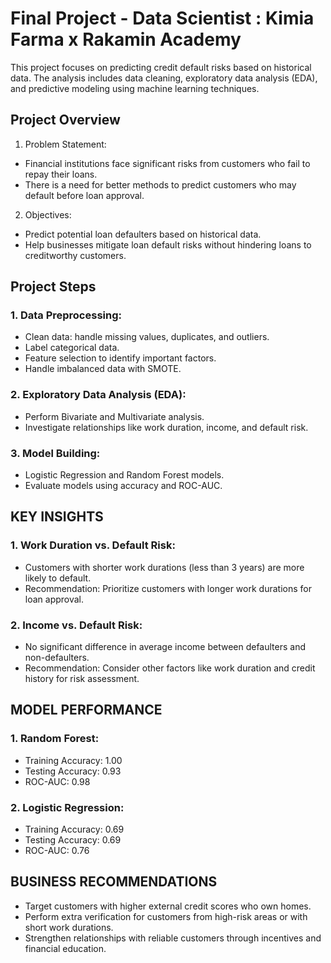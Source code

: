# Final Project - Data Scientist : Kimia Farma x Rakamin Academy
This project focuses on predicting credit default risks based on historical data. The analysis includes data cleaning, exploratory data analysis (EDA), and predictive modeling using machine learning techniques.


## Project Overview
1. Problem Statement:
- Financial institutions face significant risks from customers who fail to repay their loans.
- There is a need for better methods to predict customers who may default before loan approval.
2. Objectives:
- Predict potential loan defaulters based on historical data.
- Help businesses mitigate loan default risks without hindering loans to creditworthy customers.

## Project Steps
### 1.  Data Preprocessing:
- Clean data: handle missing values, duplicates, and outliers.
- Label categorical data.
- Feature selection to identify important factors.
- Handle imbalanced data with SMOTE.
### 2. Exploratory Data Analysis (EDA):
- Perform Bivariate and Multivariate analysis.
- Investigate relationships like work duration, income, and default risk.
### 3. Model Building:
- Logistic Regression and Random Forest models.
- Evaluate models using accuracy and ROC-AUC.
  
## KEY INSIGHTS
### 1. Work Duration vs. Default Risk:
- Customers with shorter work durations (less than 3 years) are more likely to default.
- Recommendation: Prioritize customers with longer work durations for loan approval.
### 2. Income vs. Default Risk:
- No significant difference in average income between defaulters and non-defaulters.
- Recommendation: Consider other factors like work duration and credit history for risk assessment.

## MODEL PERFORMANCE
### 1. Random Forest:
- Training Accuracy: 1.00
- Testing Accuracy: 0.93
- ROC-AUC: 0.98
### 2. Logistic Regression:
- Training Accuracy: 0.69
- Testing Accuracy: 0.69
- ROC-AUC: 0.76

## BUSINESS RECOMMENDATIONS
- Target customers with higher external credit scores who own homes.
- Perform extra verification for customers from high-risk areas or with short work durations.
- Strengthen relationships with reliable customers through incentives and financial education.
